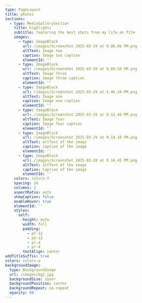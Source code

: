 ```yaml
---
type: PageLayout
title: photos
sections:
  - type: MediaGallerySection
    title: highlights
    subtitle: featuring the best shots from my life on film
    images:
      - type: ImageBlock
        url: /images/Screenshot 2025-03-29 at 9.06.08 PM.png
        altText: Image two
        caption: Image two caption
        elementId: ''
      - type: ImageBlock
        url: /images/Screenshot 2025-03-29 at 9.09.50 PM.png
        altText: Image three
        caption: Image three caption
        elementId: ''
      - type: ImageBlock
        url: /images/Screenshot 2025-03-29 at 4.46.34 PM.png
        altText: Image one
        caption: Image one caption
        elementId: ''
      - type: ImageBlock
        url: /images/Screenshot 2025-03-29 at 9.13.49 PM.png
        altText: Image four
        caption: Image four caption
        elementId: ''
      - type: ImageBlock
        url: /images/Screenshot 2025-03-29 at 9.14.10 PM.png
        altText: altText of the image
        caption: Caption of the image
        elementId: ''
      - type: ImageBlock
        url: /images/Screenshot 2025-03-29 at 9.14.45 PM.png
        altText: altText of the image
        caption: Caption of the image
        elementId: ''
    colors: colors-f
    spacing: 16
    columns: 2
    aspectRatio: auto
    showCaption: false
    enableHover: true
    elementId: ''
    styles:
      self:
        height: auto
        width: full
        padding:
          - pt-12
          - pb-12
          - pl-4
          - pr-4
        textAlign: center
addTitleSuffix: true
colors: colors-a
backgroundImage:
  type: BackgroundImage
  url: /images/bg2.jpg
  backgroundSize: cover
  backgroundPosition: center
  backgroundRepeat: no-repeat
  opacity: 80
---
```

